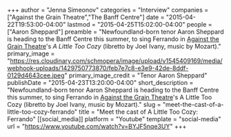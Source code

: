 +++
author = "Jenna Simeonov"
categories = "Interview"
companies = ["Against the Grain Theatre","The Banff Centre"]
date = "2015-04-22T19:53:00-04:00"
lastmod = "2015-04-25T15:02:00-04:00"
people = ["Aaron Sheppard"]
preamble = "Newfoundland-born tenor Aaron Sheppard is heading to the Banff Centre this summer, to sing Ferrando in [Against the Grain Theatre](http://againstthegraintheatre.com/)'s *A Little Too Cozy* (libretto by Joel Ivany, music by Mozart)."
primary_image = "https://res.cloudinary.com/schmopera/image/upload/v1545409169/media/webhook-uploads/1429750773870/feb7e7c8-e3e9-42de-8ddf-0129d4643cee.jpeg"
primary_image_credit = "Tenor Aaron Sheppard"
publishDate = "2015-04-23T13:20:00-04:00"
short_description = "Newfoundland-born tenor Aaron Sheppard is heading to the Banff Centre this summer, to sing Ferrando in [Against the Grain Theatre](http://againstthegraintheatre.com/)&#039;s A Little Too Cozy (libretto by Joel Ivany, music by Mozart)."
slug = "meet-the-cast-of-a-little-too-cozy-ferrando"
title = "Meet the cast of A Little Too Cozy: Ferrando"
[[social_media]]
platform = "Youtube"
template = "social-media"
url = "https://www.youtube.com/watch?v=BYJF5nqe3UY"
+++


